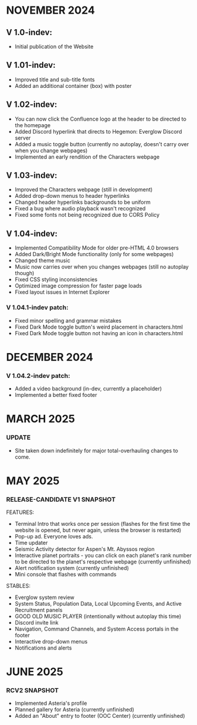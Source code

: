 # NOVEMBER 2024

## V 1.0-indev:
- Initial publication of the Website

## V 1.01-indev:
- Improved title and sub-title fonts
- Added an additional container (box) with poster

## V 1.02-indev:
- You can now click the Confluence logo at the header to be directed to the homepage
- Added Discord hyperlink that directs to Hegemon: Everglow Discord server
- Added a music toggle button (currently no autoplay, doesn't carry over when you change webpages)
- Implemented an early rendition of the Characters webpage

## V 1.03-indev:
- Improved the Characters webpage (still in development)
- Added drop-down menus to header hyperlinks
- Changed header hyperlinks backgrounds to be uniform
- Fixed a bug where audio playback wasn't recognized
- Fixed some fonts not being recognized due to CORS Policy

## V 1.04-indev:
- Implemented Compatibility Mode for older pre-HTML 4.0 browsers
- Added Dark/Bright Mode functionality (only for some webpages)
- Changed theme music
- Music now carries over when you changes webpages (still no autoplay though)
- Fixed CSS styling inconsistencies
- Optimized image compression for faster page loads
- Fixed layout issues in Internet Explorer

### V 1.04.1-indev patch:
- Fixed minor spelling and grammar mistakes
- Fixed Dark Mode toggle button's weird placement in characters.html
- Fixed Dark Mode toggle button not having an icon in characters.html

# DECEMBER 2024

### V 1.04.2-indev patch:
- Added a video background (in-dev, currently a placeholder)
- Implemented a better fixed footer

# MARCH 2025

### UPDATE
- Site taken down indefinitely for major total-overhauling changes to come.

# MAY 2025

### RELEASE-CANDIDATE V1 SNAPSHOT
FEATURES:
- Terminal Intro that works once per session (flashes for the first time the website is opened, but never again, unless the browser is restarted)
- Pop-up ad. Everyone loves ads.
- Time updater
- Seismic Activity detector for Aspen's Mt. Abyssos region
- Interactive planet portraits - you can click on each planet's rank number to be directed to the planet's respective webpage (currently unfinished)
- Alert notification system (currently unfinished)
- Mini console that flashes with commands

STABLES:
- Everglow system review
- System Status, Population Data, Local Upcoming Events, and Active Recruitment panels
- GOOD OLD MUSIC PLAYER (intentionally without autoplay this time)
- Discord invite link
- Navigation, Command Channels, and System Access portals in the footer
- Interactive drop-down menus
- Notifications and alerts

# JUNE 2025

### RCV2 SNAPSHOT
- Implemented Asteria's profile
- Planned gallery for Asteria (currently unfinished)
- Added an "About" entry to footer (OOC Center) (currently unfinished)
